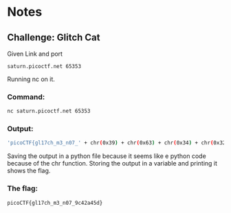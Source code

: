 # Notes
## Challenge: Glitch Cat

Given Link and port
```
saturn.picoctf.net 65353
```
Running nc on it.
### Command:
```bash
nc saturn.picoctf.net 65353
```
### Output:
```bash
'picoCTF{gl17ch_m3_n07_' + chr(0x39) + chr(0x63) + chr(0x34) + chr(0x32) + chr(0x61) + chr(0x34) + chr(0x35) + chr(0x64) + '}'
```
Saving the output in a python file because it seems like e python code because of the chr function. Storing the output in a variable and printing it shows the flag.
### The flag:
```
picoCTF{gl17ch_m3_n07_9c42a45d}
```